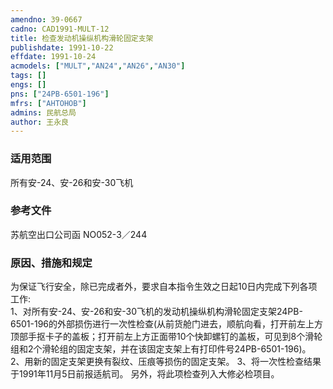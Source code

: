 ```yaml
---
amendno: 39-0667  
cadno: CAD1991-MULT-12  
title: 检查发动机操纵机构滑轮固定支架  
publishdate: 1991-10-22  
effdate: 1991-10-24  
acmodels: ["MULT","AN24","AN26","AN30"]  
tags: []  
engs: []  
pns: ["24PB-6501-196"]  
mfrs: ["AHTOHOB"]  
admins: 民航总局  
author: 王永良  
---
```

  
### 适用范围  
所有安-24、安-26和安-30飞机  
  
<!--more-->  
### 参考文件
苏航空出口公司函 NO052-3／244  
  
### 原因、措施和规定   
  为保证飞行安全，除已完成者外，要求自本指令生效之日起10日内完成下列各项工作:  
1、对所有安-24、安-26和安-30飞机的发动机操纵机构滑轮固定支架24PB-6501-196的外部损伤进行一次性检查(从前货舱门进去，顺航向看，打开前左上方顶部手抠卡子的盖板；打开前左上方正面带10个快卸螺钉的盖板，可见到8个滑轮组和2个滑轮组的固定支架，并在该固定支架上有打印件号24PB-6501-196)。  
    2、用新的固定支架更换有裂纹、压痕等损伤的固定支架。     3、将一次性检查结果于1991年11月5日前报适航司。     另外，将此项检查列入大修必检项目。  
